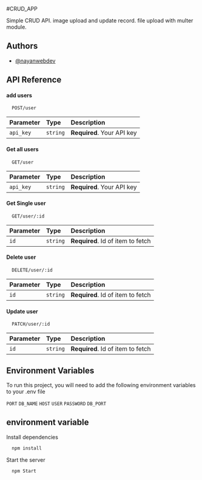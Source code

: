 
#CRUD_APP

Simple CRUD API. image upload and update record. file upload with multer module.


## Authors

- [@nayanwebdev](https://www.github.com/nayanwebdev)


## API Reference

#### add users

```http
  POST/user
```

| Parameter | Type     | Description                |
| :-------- | :------- | :------------------------- |
| `api_key` | `string` | **Required**. Your API key |

#### Get all users

```http
  GET/user
```

| Parameter | Type     | Description                |
| :-------- | :------- | :------------------------- |
| `api_key` | `string` | **Required**. Your API key |

#### Get Single user

```http
  GET/user/:id
```

| Parameter | Type     | Description                       |
| :-------- | :------- | :-------------------------------- |
| `id`      | `string` | **Required**. Id of item to fetch |


#### Delete user
```http
  DELETE/user/:id
```

| Parameter | Type     | Description                       |
| :-------- | :------- | :-------------------------------- |
| `id`      | `string` | **Required**. Id of item to fetch |

#### Update user
```http
  PATCH/user/:id
```

| Parameter | Type     | Description                       |
| :-------- | :------- | :-------------------------------- |
| `id`      | `string` | **Required**. Id of item to fetch |






## Environment Variables

To run this project, you will need to add the following environment variables to your .env file

`PORT`
`DB_NAME`
`HOST`
`USER`
`PASSWORD`
`DB_PORT`

## environment variable
Install dependencies
```bash
  npm install
```
Start the server
```bash
  npm Start
